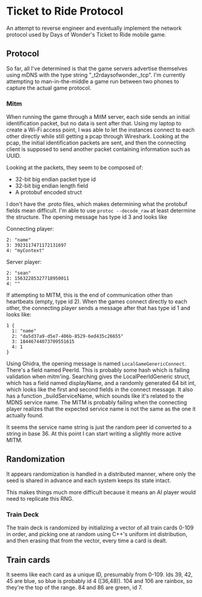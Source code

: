 Ticket to Ride Protocol
===

An attempt to reverse engineer and eventually implement the network protocol used by
Days of Wonder's Ticket to Ride mobile game.

Protocol
---
So far, all I've determined is that the game servers advertise themselves using
mDNS with the type string "_t2rdaysofwonder._tcp".
I'm currently attempting to man-in-the-middle a game run between two phones to capture the actual
game protocol.

### Mitm
When running the game through a MitM server, each side sends an initial identification packet,
but no data is sent after that.
Using my laptop to create a Wi-Fi access point, I was able to let the instances connect to each other
directly while still getting a pcap through Wireshark.
Looking at the pcap, the initial identification packets are sent, and then the connecting client is supposed
to send another packet containing information such as UUID.

Looking at the packets, they seem to be composed of:
- 32-bit big endian packet type id
- 32-bit big endian length field
- A protobuf encoded struct

I don't have the .proto files, which makes determining what the protobuf fields mean difficult.
I'm able to use `protoc --decode_raw` at least determine the structure.
The opening message has type id 3 and looks like

Connecting player:
```
2: "name"
3: 3923117471172131697
4: "myContext"
```

Server player:
```
2: "sean"
3: 15632285327718950011
4: ""
```

If attempting to MITM, this is the end of communication other than heartbeats (empty, type id 2).
When the games connect directly to each other, the connecting player sends a message after that has type id 1 and looks like:
```
1 {
  1: "name"
  2: "da5d37a9-d5e7-406b-8529-6ed435c26655"
  3: 18446744073709551615
  4: 1
}
```

Using Ghidra, the opening message is named `LocalGameGenericConnect`.
There's a field named PeerId.  This is probably some hash which is failing validation when mitm'ing.
Searching gives the LocalPeerIdGeneric struct, which has a field named displayName, and a randomly generated
64 bit int, which looks like the first and second fields in the connect message.
It also has a function \_buildServiceName, which sounds like it's related to the MDNS service name.
The MITM is probably failing when the connecting player realizes that the expected service name is not
the same as the one it actually found.

It seems the service name string is just the random peer id converted to a string in base 36.
At this point I can start writing a slightly more active MITM.

## Randomization
It appears randomization is handled in a distributed manner, where only the seed is shared in advance
and each system keeps its state intact.

This makes things much more difficult because it means an AI player would need to replicate this RNG.

### Train Deck
The train deck is randomized by initializing a vector of all train cards 0-109 in order,
and picking one at random using C++'s uniform int distribution, and then erasing that from the vector,
every time a card is dealt.

## Train cards
It seems like each card as a unique ID, presumably from 0-109.
Ids 39, 42, 45 are blue, so blue is probably id 4 ([36,48)).
104 and 106 are rainbox, so they're the top of the range.
84 and 86 are green, id 7.
